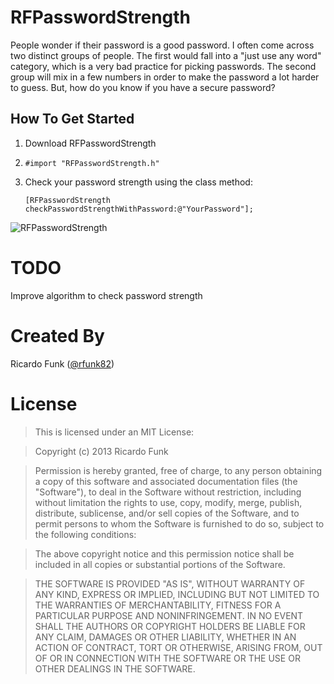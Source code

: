 RFPasswordStrength
==================

People wonder if their password is a good password. I often come across two distinct groups of people. The first would fall into a "just use any word" category, which is a very bad practice for picking passwords. The second group will mix in a few numbers in order to make the password a lot harder to guess. But, how do you know if you have a secure password?


## How To Get Started

1. Download RFPasswordStrength
2. `#import "RFPasswordStrength.h"`
3. Check your password strength using the class method:

    `[RFPasswordStrength checkPasswordStrengthWithPassword:@"YourPassword"];`
    

    

![RFPasswordStrength](http://i.imgur.com/ltl5N7c.png)

TODO
==========

Improve algorithm to check password strength

Created By
==========

Ricardo Funk ([@rfunk82](http://www.twitter.com/rfunk82))

License
=======

> This is licensed under an MIT License:

> Copyright (c) 2013 Ricardo Funk

> Permission is hereby granted, free of charge, to any person obtaining a
copy of this software and associated documentation files (the "Software"),
to deal in the Software without restriction, including without limitation
the rights to use, copy, modify, merge, publish, distribute, sublicense,
and/or sell copies of the Software, and to permit persons to whom the
Software is furnished to do so, subject to the following conditions:

> The above copyright notice and this permission notice shall be included in
all copies or substantial portions of the Software.

> THE SOFTWARE IS PROVIDED "AS IS", WITHOUT WARRANTY OF ANY KIND, EXPRESS OR
IMPLIED, INCLUDING BUT NOT LIMITED TO THE WARRANTIES OF MERCHANTABILITY,
FITNESS FOR A PARTICULAR PURPOSE AND NONINFRINGEMENT. IN NO EVENT SHALL THE
AUTHORS OR COPYRIGHT HOLDERS BE LIABLE FOR ANY CLAIM, DAMAGES OR OTHER
LIABILITY, WHETHER IN AN ACTION OF CONTRACT, TORT OR OTHERWISE, ARISING
FROM, OUT OF OR IN CONNECTION WITH THE SOFTWARE OR THE USE OR OTHER
DEALINGS IN THE SOFTWARE.
